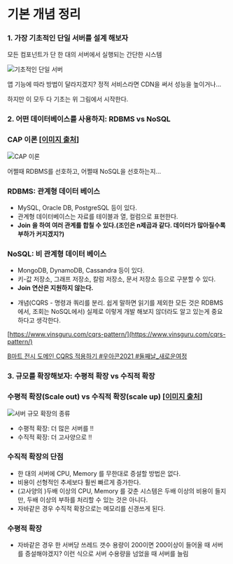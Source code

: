 # 기본 개념 정리
### **1. 가장 기초적인 단일 서버를 설계 해보자**

모든 컴포넌트가 단 한 대의 서버에서 실행되는 간단한 시스템

![기초적인 단일 서버](https://s3-us-west-2.amazonaws.com/secure.notion-static.com/a12fbf50-7780-4a90-a7c5-1b9b2c2f3c14/189622053-fc4ba467-6951-4059-8f73-184eff5e8cec.png)

앱 기능에 따라 방법이 달라지겠지?
정적 서비스라면 CDN을 써서 성능을 높이거나…

하지만 이 모두 다 기초는 위 그림에서 시작한다.

### **2. 어떤 데이터베이스를 사용하지: RDBMS vs NoSQL**

### **CAP 이론 [[이미지 출처](https://killsia.tistory.com/entry/RDBMS-vs-NoSQL-CAP-%EC%9D%B4%EB%A1%A0)]**

![CAP 이론](https://s3-us-west-2.amazonaws.com/secure.notion-static.com/c65a7ba4-3e13-4229-851d-c2299afa4be6/189612437-3a88f888-627d-449f-9ec9-10e90aec5032.png)

어쩔때 RDBMS를 선호하고, 어쩔때 NoSQL을 선호하는지…

### **RDBMS: 관계형 데이터 베이스**

- MySQL, Oracle DB, PostgreSQL 등이 있다.
- 관계형 데이터베이스는 자료를 테이블과 열, 컬럼으로 표현한다.
- **Join 을 하여 여러 관계를 합칠 수 있다.(조인은 n제곱과 같다. 데이터가 많아질수록 부하가 커지겠지?)**

### **NoSQL: 비 관계형 데이터 베이스**

- MongoDB, DynamoDB, Cassandra 등이 있다.
- 키-값 저장소, 그래프 저장소, 칼럼 저장소, 문서 저장소 등으로 구분할 수 있다.
- **Join 연산은 지원하지 않는다.**

+ 개념(CQRS - 명령과 쿼리를 분리. 쉽게 말하면 읽기를 제외한 모든 것은 RDBMS에서, 조회는 NoSQL에서)
  실제로 이렇게 개발 해보지 않더라도 알고 있는게 중요하다고 생각한다.

[https://www.vinsguru.com/cqrs-pattern/](https://www.vinsguru.com/cqrs-pattern/)

[B마트 전시 도메인 CQRS 적용하기 #우아콘2021 #둘째날_새로운여정](https://www.youtube.com/watch?v=fg5xbs59Lro)

### **3. 규모를 확장해보자: 수평적 확장 vs 수직적 확장**

### **수평적 확장(Scale out) vs 수직적 확장(scale up) [[이미지 출처](https://butter-shower.tistory.com/109)]**

![서버 규모 확장의 종류](https://s3-us-west-2.amazonaws.com/secure.notion-static.com/322e784b-6494-4fc2-bd63-69ce78d43876/189621394-d4907956-b968-4d95-89ad-651cb551109c.png)

- 수평적 확장: 더 많은 서버를 !!
- 수직적 확장: 더 고사양으로 !!

### **수직적 확장의 단점**

- 한 대의 서버에 CPU, Memory 를 무한대로 증설할 방법은 없다.
- 비용이 선형적인 추세보다 훨씬 빠르게 증가한다.
- (고사양의 )두배 이상의 CPU, Memory 를 갖춘 시스템은 두배 이상의 비용이 들지만, 두배 이상의 부하를 처리할 수 있는 것은 아니다.
- 자바같은 경우 수직적 확장으로는 메모리를 신경쓰게 된다.

### 수평적 확장

- 자바같은 경우 한 서버당 쓰레드 갯수 용량이 200이면 200이상이 들어올 때 서버를 증설해야겠지? 이런 식으로 서버 수용량을 넘었을 때 서버를 늘림